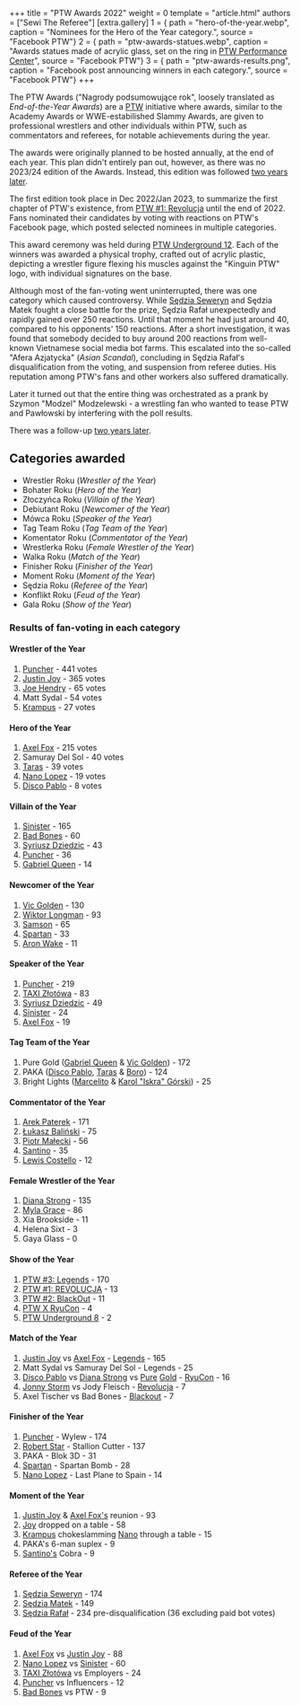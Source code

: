 +++
title = "PTW Awards 2022"
weight = 0
template = "article.html"
authors = ["Sewi The Referee"]
[extra.gallery]
1 = { path = "hero-of-the-year.webp", caption = "Nominees for the Hero of the Year category.", source = "Facebook PTW"}
2 = { path = "ptw-awards-statues.webp", caption = "Awards statues made of acrylic glass, set on the ring in [PTW Performance Center](@/v/ptw-targowa.md)", source = "Facebook PTW"}
3 = { path = "ptw-awards-results.png", caption = "Facebook post announcing winners in each category.", source = "Facebook PTW"}
+++

The PTW Awards ("Nagrody podsumowujące rok", loosely translated as _End-of-the-Year Awards_) are a [PTW](@/o/ptw.md) initiative where awards, similar to the Academy Awards or WWE-estabilished Slammy Awards, are given to professional wrestlers and other individuals within PTW, such as commentators and referees, for notable achievements during the year.

<!-- more -->

The awards were originally planned to be hosted annually, at the end of each year. This plan didn't entirely pan out, however, as there was no 2023/24 edition of the Awards. Instead, this edition was followed [two years later](@/a/ptw-awards-2024.md).

The first edition took place in Dec 2022/Jan 2023, to summarize the first chapter of PTW's existence, from [PTW #1: Revolucja](@/e/ptw/2021-10-09-ptw-1-revolucja.md) until the end of 2022.
Fans nominated their candidates by voting with reactions on PTW's Facebook page, which posted selected nominees in multiple categories.

This award ceremony was held during [PTW Underground 12](@/e/ptw/2023-02-26-ptw-underground-12.md).
Each of the winners was awarded a physical trophy, crafted out of acrylic plastic, depicting a wrestler figure flexing his muscles against the "Kinguin PTW" logo, with individual signatures on the base.

Although most of the fan-voting went uninterrupted, there was one category which caused controversy.
While [Sędzia Seweryn](@/w/sedzia-seweryn.md) and Sędzia Matek fought a close battle for the prize, Sędzia Rafał unexpectedly and rapidly gained over 250 reactions.
Until that moment he had just around 40, compared to his opponents' 150 reactions.
After a short investigation, it was found that somebody decided to buy around 200 reactions from well-known Vietnamese social media bot farms.
This escalated into the so-called "Afera Azjatycka" (_Asian Scandal_), concluding in Sędzia Rafał's disqualification from the voting, and suspension from referee duties.
His reputation among PTW's fans and other workers also suffered dramatically.

Later it turned out that the entire thing was orchestrated as a prank by Szymon "Modzel" Modzelewski - a wrestling fan who wanted to tease PTW and Pawłowski by interfering with the poll results.

There was a follow-up [two years later](@/a/ptw-awards-2024.md).

## Categories awarded

- Wrestler Roku (_Wrestler of the Year_)
- Bohater Roku (_Hero of the Year_)
- Złoczyńca Roku (_Villain of the Year_)
- Debiutant Roku (_Newcomer of the Year_)
- Mówca Roku (_Speaker of the Year_)
- Tag Team Roku (_Tag Team of the Year_)
- Komentator Roku (_Commentator of the Year_)
- Wrestlerka Roku (_Female Wrestler of the Year_)
- Walka Roku (_Match of the Year_)
- Finisher Roku (_Finisher of the Year_)
- Moment Roku (_Moment of the Year_)
- Sędzia Roku (_Referee of the Year_)
- Konflikt Roku (_Feud of the Year_)
- Gala Roku (_Show of the Year_)

### Results of fan-voting in each category

#### Wrestler of the Year

1. [Puncher](@/w/puncher.md) - 441 votes
2. [Justin Joy](@/w/justin-joy.md) - 365 votes
3. [Joe Hendry](@/w/joe-hendry.md) - 65 votes
4. Matt Sydal - 54 votes
5. [Krampus](@/w/krampus.md) - 27 votes

#### Hero of the Year

1. [Axel Fox](@/w/axel-fox.md) - 215 votes
2. Samuray Del Sol - 40 votes
3. [Taras](@/w/taras.md) - 39 votes
4. [Nano Lopez](@/w/nano-lopez.md) - 19 votes
5. [Disco Pablo](@/w/disco-pablo.md) - 8 votes

#### Villain of the Year

1. [Sinister](@/w/sinister.md) - 165
2. [Bad Bones](@/w/bad-bones.md) - 60
3. [Syriusz Dziedzic](@/w/dziedzic.md) - 43
4. [Puncher](@/w/puncher.md) - 36
5. [Gabriel Queen](@/w/gabriel-queen.md) - 14

#### Newcomer of the Year

1. [Vic Golden](@/w/vic-golden.md) - 130
2. [Wiktor Longman](@/w/wiktor-longman.md) - 93
3. [Samson](@/w/samson.md) - 65
4. [Spartan](@/w/spartan.md) - 33
5. [Aron Wake](@/w/aron-wake.md) - 11

#### Speaker of the Year

1. [Puncher](@/w/puncher.md) - 219
2. [TAXI Złotówa](@/w/taxi-zlotowa.md) - 83
3. [Syriusz Dziedzic](@/w/dziedzic.md) - 49
4. [Sinister](@/w/sinister.md) - 24
5. [Axel Fox](@/w/axel-fox.md) - 19

#### Tag Team of the Year

1. Pure Gold ([Gabriel Queen](@/w/gabriel-queen.md) & [Vic Golden](@/w/vic-golden.md)) - 172
2. PAKA ([Disco Pablo](@/w/disco-pablo.md), [Taras](@/w/taras.md) & [Boro](@/w/boro.md)) - 124
3. Bright Lights ([Marcelito](@/w/marcelito.md) & [Karol "Iskra" Górski](@/w/iskra.md)) - 25

#### Commentator of the Year

1. [Arek Paterek](@/w/arek-paterek.md) - 171
2. [Łukasz Baliński](@/w/lukasz-balinski.md) - 75
3. [Piotr Małecki](@/w/piotr-malecki.md) - 56
4. [Santino](@/w/santino.md) - 35
5. [Lewis Costello](@/w/lewis-costello.md) - 12

#### Female Wrestler of the Year

1. [Diana Strong](@/w/diana-strong.md) - 135
2. [Myla Grace](@/w/myla-grace.md) - 86
3. Xia Brookside - 11
4. Helena Sixt - 3
5. Gaya Glass - 0

#### Show of the Year

1. [PTW #3: Legends](@/e/ptw/2022-11-26-ptw-3-legends.md) - 170
2. [PTW #1: REVOLUCJA](@/e/ptw/2021-10-09-ptw-1-revolucja.md) - 13
3. [PTW #2: BlackOut](@/e/ptw/2022-02-19-ptw-2-blackout.md) - 11
4. [PTW X RyuCon](@/e/ptw/2022-07-31-ptw-x-ryucon.md) - 4
5. [PTW Underground 8](@/e/ptw/2022-09-25-ptw-underground-8.md) - 2

#### Match of the Year

1. [Justin Joy](@/w/justin-joy.md) vs [Axel Fox](@/w/axel-fox.md) - [Legends](@/e/ptw/2022-11-26-ptw-3-legends.md) - 165
2. Matt Sydal vs Samuray Del Sol - Legends - 25
3. [Disco Pablo](@/w/disco-pablo.md) vs [Diana Strong](@/w/diana-strong.md) vs [Pure](@/w/gabriel-queen.md) [Gold](@/w/vic-golden.md) - [RyuCon](@/e/ptw/2022-07-31-ptw-x-ryucon.md) - 16
4. [Jonny Storm](@/w/jonny-storm.md) vs Jody Fleisch - [Revolucja](@/e/ptw/2021-10-09-ptw-1-revolucja.md) - 7
5. Axel Tischer vs Bad Bones - [Blackout](@/e/ptw/2022-02-19-ptw-2-blackout.md) - 7

#### Finisher of the Year

1. [Puncher](@/w/puncher.md) - Wylew - 174
2. [Robert Star](@/w/robert-star.md) - Stallion Cutter - 137
3. PAKA - Blok 3D - 31
4. [Spartan](@/w/spartan.md) - Spartan Bomb - 28
5. [Nano Lopez](@/w/nano-lopez.md) - Last Plane to Spain - 14

#### Moment of the Year

1. [Justin Joy](@/w/justin-joy.md) & [Axel Fox's](@/w/axel-fox.md) reunion - 93
2. [Joy](@/w/justin-joy.md) dropped on a table - 58
3. [Krampus](@/w/krampus.md) chokeslamming [Nano](@/w/nano-lopez.md) through a table - 15
4. PAKA's 6-man suplex - 9
5. [Santino's](@/w/santino.md) Cobra - 9

#### Referee of the Year

1. [Sędzia Seweryn](@/w/sedzia-seweryn.md) - 174
2. [Sędzia Matek](@/w/sedzia-matek.md) - 149
3. [Sędzia Rafał](@/w/alex-brave.md) - 234 pre-disqualification (36 excluding paid bot votes)

#### Feud of the Year

1. [Axel Fox](@/w/axel-fox.md) vs [Justin Joy](@/w/justin-joy.md) - 88
2. [Nano Lopez](@/w/nano-lopez.md) vs [Sinister](@/w/sinister.md) - 60
3. [TAXI Złotówa](@/w/taxi-zlotowa.md) vs Employers - 24
4. [Puncher](@/w/puncher.md) vs Influencers - 12
5. [Bad Bones](@/w/bad-bones.md) vs PTW - 9
